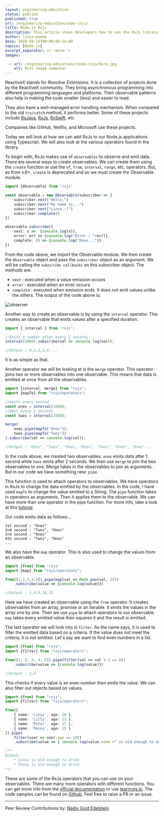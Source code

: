 ```yaml
---
layout: engineering-education
status: publish
published: true
url: /engineering-education/node-rxjs/
title: Node.js Rxjs
description: This article shows developers how to use the RxJs library and will also look at the various operators found in the library.
author: linus-muema
date: 2020-09-14T00:00:00-14:00
topics: [Node.js]
excerpt_separator: <!--more-->
images:

  - url: /engineering-education//node-rxjs/hero.jpg
    alt: RxJs image computer
---
```

ReactiveX stands for *Reactive Extensions*. It is a collection of projects done by the ReactiveX community. They bring asynchronous programming into different programming languages and platforms. Their observable patterns also help in making the code smaller (less) and easier to read.
<!--more-->

They also have a well-managed error handling mechanism. When compared to the old `try/catch` method, it performs better. Some of these projects include [RxJava](https://github.com/ReactiveX/RxJava), [RxJs](https://github.com/ReactiveX/rxjs), [RxSwift](https://github.com/ReactiveX/RxSwift), etc.

Companies like GitHub, Netflix, and Microsoft use these projects.

Today we will look at how we can add RxJs to our Node.js applications using Typescript. We will also look at the various operators found in the library.

To begin with, RxJs makes use of `observables` to observe and emit data. There are several ways to create observables. We can create them using the `create` function or use the `of`, `from`, `interval`, `range`, etc. operators. But, as from v.6+, `create` is deprecated and so we must create the Observable module.

```typescript
import {Observable} from 'rxjs'

const observable = new Observable(subscriber => {
    subscriber.next("Hello,")
    subscriber.next("My name is...")
    subscriber.next("Linus :)")
    subscriber.complete()
})

observable.subscribe({
    next: x =>  {console.log(x)},
    error: err => {console.log("Error : "+err)},
    complete: () => {console.log("Done...")}
})
```

From the code above, we import the Observable module. We then create the `Observable` object and pass the `subscriber` object as an argument. We will be calling the `subscribe callbacks` on this subscriber object. The methods are:

- `next` : executed when a value emission occurs
- `error` : executed when an error occurs
- `complete` : executed when emission ends. It does not emit values unlike the others. The output of the code above is:

![observer](/engineering-education/node-rxjs/rx-observer.png)

Another way to create an observable is by using the `interval` operator. This creates an observable that emits values after a specified duration.

```typescript
import { interval } from 'rxjs';

//Emits a number after every 2 seconds
interval(2000).subscribe(val => console.log(val));

//Output : 0,1,2,3,4....
```

It is as simple as that.

Another operator we will be looking at is the `merge` operator. This operator joins two or more observables into one observable. This means that data is emitted at once from all the observables.

```typescript
import {interval, merge} from "rxjs";
import {mapTo} from "rxjs/operators";

//emits every second
const ones = interval(1000);
//emit every 2 seconds
const twos = interval(2000);

merge(
    ones.pipe(mapTo("Ones")),
    twos.pipe(mapTo("Twos"))
).subscribe(val => console.log(val));

//Output : "Ones", "Twos", "Ones, "Ones", "Twos", "Ones", "Ones"...
```

In the code above, we created two observables. `ones` emits data after 1 second while `twos` emits after 2 seconds. We then use `merge` to join the two observables to one. Merge takes in the observables to join as arguments. But in our code we have something new: `pipe`.

This function is used to attach operators to observables. We have operators in RxJs to change the data emitted by the observables. In the code, I have used `mapTo` to change the value emitted to a String. The `pipe` function takes in operators as arguments. Then it applies them to the observable. We can have more than one operator in the pipe function. For more info, take a look at this [tutorial](https://www.learnrxjs.io/learn-rxjs/concepts/rxjs-primer#pipe).

Our code emits data as follows...

```log
1st second : "Ones"
2nd second : "Twos", "Ones"
3rd second : "Ones"
4th second : "Twos", "Ones"
...
```

We also have the `map` operator. This is also used to change the values from an observable.

```typescript
import {from} from 'rxjs'
import {map} from "rxjs/operators";

from([1,2,3,4,5]).pipe(map(val => Math.pow(val, 2)))
    .subscribe(value => {console.log(value)})

//Output : 1,4,9,16,25
```

Here we have created an observable using the `from` operator. It creates observables from an array, promise or an iterable. It emits the values in the array one by one. Then we use `pipe` to attach operators to our observable. `map` takes every emitted value then squares it and the result is emitted.

The last operator we will look into is `filter`. As the name says, it is used to filter the emitted data based on a criteria. If the value does not meet the criteria, it is not emitted. Let's say we want to find even numbers in a list.

```typescript
import {from} from "rxjs";
import {filter} from "rxjs/operators";

from([1, 2, 3, 4, 5]).pipe(filter(val => val % 2 == 0))
    .subscribe(value => {console.log(value)})

//Output : 2,4
```

This checks if every value is an even number then emits the value. We can also filter out objects based on values.

```typescript
import {from} from "rxjs";
import {filter} from "rxjs/operators";

from([
    { name: 'Linus', age: 20 },
    { name: 'Lilly', age: 13 },
    { name: 'Peter', age: 17 },
    { name: 'Penny', age: 25 }
]).pipe(
    filter(user => user.age >= 18))
    .subscribe(value => { console.log(value.name +" is old enough to drink")})

/**
Output:
    * Linus is old enough to drink
    * Penny is old enough to drink
**/
```

These are some of the RxJs operators that you can use on your observables. There are many more operators with different functions. You can get more info from the [official documentation](https://github.com/ReactiveX/rxjs) or use [learnrxjs.io](https://www.learnrxjs.io/). The code samples can be found on [Github](https://github.com/LinusMuema/node-rxjs). Feel free to raise a PR or an issue.

---
Peer Review Contributions by: [Nadiv Gold Edelstein](/engineering-education/authors/nadiv-gold-edelstein/)
